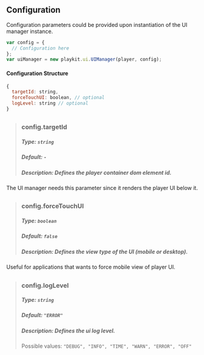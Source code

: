 ## Configuration
Configuration parameters could be provided upon instantiation of the UI manager instance.
```js
var config = {
  // Configuration here
};
var uiManager = new playkit.ui.UIManager(player, config);
```

#### Configuration Structure
```js
{
  targetId: string,
  forceTouchUI: boolean, // optional
  logLevel: string // optional
}
```
## 
>### config.targetId
>##### Type: `string`
>##### Default: `-`
>##### Description: Defines the player container dom element id.
The UI manager needs this parameter since it renders the player UI below it. 
##
>### config.forceTouchUI
>##### Type: `boolean`
>##### Default: `false`
>##### Description: Defines the view type of the UI (mobile or desktop).
Useful for applications that wants to force mobile view of player UI.
## 
>### config.logLevel
>##### Type: `string`
>##### Default: `"ERROR"`
>##### Description: Defines the ui log level.
>Possible values: `"DEBUG", "INFO", "TIME", "WARN", "ERROR", "OFF"`
